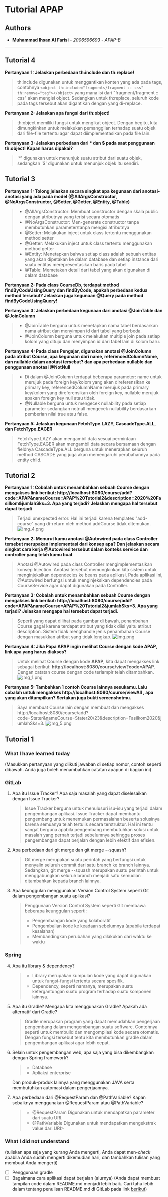 # Tutorial APAP

## Authors

* **Muhammad Ihsan Al Farisi** - *2006596693* - *APAP-B*

---
## Tutorial 4
**Pertanyaan 1: Jelaskan perbedaan th:include dan th:replace!**
> th:include digunakan untuk menggantikan konten yang ada pada tags, contohnya
> ```<object th:include="fragments/fragment :: css" th:remove="tag"></object>```
> yang mana isi dari "fragment/fragment :: css" akan mengisi object. Sedangkan untuk th:replace, seluruh kode pada tags 
> tersebut akan digantikan dengan yang di-replace.

**Pertanyaan 2: Jelaskan apa fungsi dari th:object!**
> th:object memiliki fungsi untuk mengikat object. Dengan begitu, kita dimungkinkan untuk melakukan pemanggilan terhadap
> suatu objek dari file-file tertentu agar dapat diimplementasikan pada file lain.

**Pertanyaan 3: Jelaskan perbedaan dari * dan $ pada saat penggunaan th:object! Kapan harus dipakai?**
> '*' digunakan untuk menunjuk suatu atribut dari suatu objek, sedangkan '$' digunakan untuk menunjuk objek itu sendiri.

## Tutorial 3
**Pertanyaan 1: Tolong jelaskan secara singkat apa kegunaan dari anotasi-anotasi yang ada pada model (@AllArgsConstructor,
@NoArgsConstructor, @Setter, @Getter, @Entity, @Table)**
> - @AllArgsConstructor: Membuat constructor dengan skala public dengan atributnya yang terisi secara otomatis
> - @NoArgsConstructor: Men-generate constructor tanpa membutuhkan parameter/tanpa mengisi atributnya
> - @Setter: Melakukan inject untuk class tertentu menggunakan method setter
> - @Getter: Melakukan inject untuk class tertentu menggunakan method getter
> - @Entity: Menetapkan bahwa setiap class adalah sebuah entitas yang akan dipetakan ke dalam database dan setiap instance dari suatu entitas merepresentasikan baris pada tabel
> - @Table: Memetakan detail dari tabel yang akan digunakan di dalam database


**Pertanyaan 2: Pada class CourseDb, terdapat method findByCodeUsingQuery dan findByCode, apakah perbedaan kedua method tersebut?
Jelaskan juga kegunaan @Query pada method findByCodeUsingQuery!**
>

**Pertanyaan 3: Jelaskan perbedaan kegunaan dari anotasi @JoinTable dan @JoinColumn**
> - @JoinTable berguna untuk menetapkan nama tabel berdasarkan nama atribut dan menyimpan id dari tabel yang berbeda.
> - @JoinColumn berguna untuk melakukan multiple join pada setiap kolom yang dituju dan menyimpan id dari tabel lain di kolom baru.


**Pertanyaan 4: Pada class Pengajar, digunakan anotasi @JoinColumn pada atribut Course, apa kegunaan dari name,
referencedColumnName, dan nullable dalam anotasi tersebut? dan apa perbedaan nullable dan penggunaan anotasi @NotNull**
> - Di dalam @JoinColumn terdapat beberapa parameter: name untuk merujuk pada foreign key/kolom yang akan direferensikan ke primary key, referencedColumnName merujuk pada primary key/kolom yang direferensikan oleh foreign key, nullable merujuk apakan foreign key null atau tidak.
> - @Nullable berguna untuk mengecek nullability pada setiap parameter sedangkan notnull mengecek nullability berdasarkan pemberian nilai true atau false.

**Pertanyaan 5: Jelaskan kegunaan FetchType.LAZY, CascadeType.ALL, dan FetchType.EAGER**
> FetchType.LAZY akan mengambil data sesuai permintaan
> FetchType.EAGER akan mengambil data secara bersamaan dengan fieldnya
> CascadeType.ALL berguna untuk menerapkan seluruh method CASCADE yang juga akan memengaruhi perubahannya pada entity child.

## Tutorial 2
**Pertanyaan 1: Cobalah untuk menambahkan sebuah Course dengan mengakses link berikut: 
http://localhost:8080/course/add?code=APAP&nameCourse=APAP%20Tutorial2&description=2020%20Fasilkom&jumlahSks=3.
Apa yang terjadi? Jelaskan mengapa hal tersebut dapat terjadi**
> Terjadi unexpected error. Hal ini terjadi karena templates "add-course" yang di-return oleh method addCourse tidak 
> ditemukan.
![img_4.png](img_4.png)

**Pertanyaan 2: Menurut kamu anotasi @Autowired pada class Controller tersebut merupakan implementasi dari konsep apa? 
Dan jelaskan secara singkat cara kerja @Autowired tersebut dalam konteks service dan controller yang telah kamu buat**
>Anotasi @Autowired pada class Controller mengimplementasikan konsep Injection. Anotasi tersebut memungkinkan kita sistem
> untuk menginjeksikan dependecies ke beans pada aplikasi. Pada aplikasi ini, @Autowired berfungsi untuk menginjeksikan
> dependencies pada CourseService agar dapat digunakan pada Controller.

**Pertanyaan 3: Cobalah untuk menambahkan sebuah Course dengan mengakses link berikut: 
http://localhost:8080/course/add?code=APAP&nameCourse=APAP%20Tutorial2&jumlahSks=3. Apa yang terjadi? Jelaskan mengapa 
hal tersebut dapat terjadi.**
> Seperti yang dapat dilihat pada gambar di bawah, penambahan Course gagal karena terdapat atribut yang tidak diisi 
> yaitu atribut description. Sistem tidak menghandle jenis penambahan Course dengan masukkan atribut yang tidak lengkap.
![img.png](img.png)

**Pertanyaan 4: Jika Papa APAP ingin melihat Course dengan kode APAP, link apa yang harus diakses?**
> Untuk melihat Course dengan kode **APAP**, kita dapat mengakses link sebagai berikut: 
> **http://localhost:8080/course/view?code=APAP**. Dengan catatan course dengan code terlampir telah ditambahkan.
![img_1.png](img_1.png)

**Pertanyaan 5: Tambahkan 1 contoh Course lainnya sesukamu. Lalu cobalah untuk mengakses 
http://localhost:8080/course/viewAll  , apa yang akan ditampilkan? Sertakan juga bukti screenshotmu.**
> Saya membuat Course lain dengan membuat dan mengakses 
> http://localhost:8080/course/add?code=Stater&nameCourse=Stater20/23&description=Fasilkom2020&jumlahSks=3.
![img_5.png](img_5.png)

## Tutorial 1
### What I have learned today
(Masukkan pertanyaan yang diikuti jawaban di setiap nomor, contoh seperti dibawah. Anda
juga boleh menambahkan catatan apapun di bagian ini)
### GitLab

1. Apa itu Issue Tracker? Apa saja masalah yang dapat diselesaikan dengan Issue Tracker?
   > Issue Tracker berguna untuk menulusuri isu-isu yang terjadi dalam pengembangan aplikasi. 
   > Issue Tracker dapat membantu pengembang untuk menemukan permasalahan beserta solusinya karena semuanya telah 
   > tertulis secara terstruktur. Hal ini tentu sangat berguna apabila pengembang membutuhkan solusi untuk masalah 
   > yang pernah terjadi sebelumnya sehingga proses pengembangan dapat berjalan dengan lebih efektif dan efisien.

2. Apa perbedaan dari git merge dan git merge --squash?
   > Git merge merupakan suatu perintah yang berfungsi untuk menyalin seluruh commit dari satu branch ke branch lainnya.
   > Sedangkan, git merge --squash merupakan suatu perintah untuk menggabungkan seluruh branch menjadi satu kemudian 
   > ditambahkan kepada branch lainnya.

3. Apa keunggulan menggunakan Version Control System seperti Git dalam pengembangan suatu aplikasi?
   > Penggunaan Version Control System seperti Git membawa beberapa keunggulan seperti:
    >- Pengembangan kode yang kolaboratif
    >- Pengembalian kode ke keadaan sebelumnya (apabila terdapat kesalahan)
    >- Membandingkan perubahan yang dilakukan dari waktu ke waktu

### Spring

4. Apa itu library & dependency?
    >- Library merupakan kumpulan kode yang dapat digunakan untuk fungsi-fungsi tertentu secara spesifik.
    >- Dependency, seperti namanya, merupakan suatu ketergantungan suatu program terhadap suatu komponen lainnya.

5. Apa itu Gradle? Mengapa kita menggunakan Gradle? Apakah ada alternatif dari Gradle?
   > Gradle  merupakan program yang dapat memudahkan pengerjaan pengembang dalam mengembangan suatu software. Contohnya
   > seperti untuk membuild dan mengompilasi kode secara otomatis. Dengan fungsi tersebut tentu kita membutuhkan gradle 
   > dalam pengembangan aplikasi agar lebih cepat.

6. Selain untuk pengembangan web, apa saja yang bisa dikembangkan dengan Spring framework?
    >- Database
    >- Apliaksi enterprise

   Dan produk-produk lainnya yang menggunakan JAVA serta membutuhkan automasi dalam pengerjaannya.

7. Apa perbedaan dari @RequestParam dan @PathVariable? Kapan sebaiknya menggunakan @RequestParam atau @PathVariable?
    >- @RequestParam
      Digunakan untuk mendapatkan parameter dari suatu URI.
    >- @PathVariable
      Digunakan untuk mendapatkan mengekstrak value dari URI>

### What I did not understand
(tuliskan apa saja yang kurang Anda mengerti, Anda dapat men-_check_ apabila Anda
sudah mengerti dikemudian hari, dan tambahkan tulisan yang membuat Anda mengerti)
- [ ] Penggunaan gradle
- [ ] Bagaimana cara aplikasi dapat berjalan (alurnya)
  (Anda dapat membuat tampilan code dalam README.md menjadi lebih baik. Cari tahu
  lebih dalam tentang penulisan README.md di GitLab pada link
  [berikut](https://help.github.com/en/articles/basic-writing-and-formatting-syntax))
